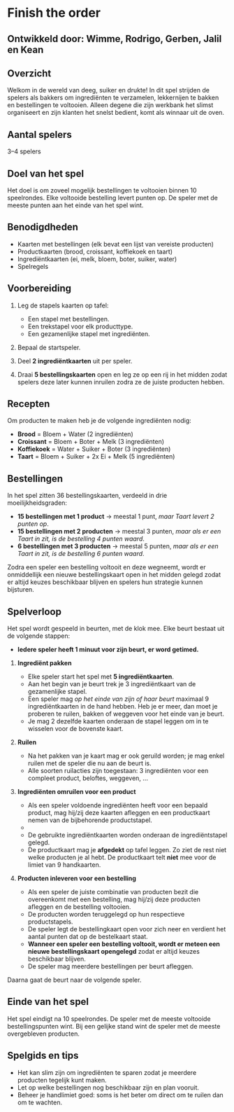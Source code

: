 # Finish the order

## Ontwikkeld door: Wimme, Rodrigo, Gerben, Jalil en Kean

## Overzicht

Welkom in de wereld van deeg, suiker en drukte! In dit spel strijden de spelers als bakkers om ingrediënten te verzamelen, lekkernijen te bakken en bestellingen te voltooien. Alleen degene die zijn werkbank het slimst organiseert en zijn klanten het snelst bedient, komt als winnaar uit de oven.

## Aantal spelers

3–4 spelers

## Doel van het spel

Het doel is om zoveel mogelijk bestellingen te voltooien binnen 10 speelrondes.
Elke voltooide bestelling levert punten op. De speler met de meeste punten aan het einde van het spel wint.

## Benodigdheden

* Kaarten met bestellingen (elk bevat een lijst van vereiste producten)
* Productkaarten (brood, croissant, koffiekoek en taart)
* Ingrediëntkaarten (ei, melk, bloem, boter, suiker, water)
* Spelregels

## Voorbereiding

1. Leg de stapels kaarten op tafel:

   * Een stapel met bestellingen.
   * Een trekstapel voor elk producttype.
   * Een gezamenlijke stapel met ingrediënten.
2. Bepaal de startspeler.
3. Deel **2 ingrediëntkaarten** uit per speler.
4. Draai **5 bestellingskaarten** open en leg ze op een rij in het midden zodat spelers deze later kunnen inruilen zodra ze de juiste producten hebben.

## Recepten

Om producten te maken heb je de volgende ingrediënten nodig:

* **Brood** = Bloem + Water (2 ingrediënten)
* **Croissant** = Bloem + Boter + Melk (3 ingrediënten)
* **Koffiekoek** = Water + Suiker + Boter (3 ingrediënten)
* **Taart** = Bloem + Suiker + 2x Ei + Melk (5 ingrediënten)

## Bestellingen

In het spel zitten 36 bestellingskaarten, verdeeld in drie moeilijkheidsgraden:

* **15 bestellingen met 1 product** → meestal 1 punt, *maar Taart levert 2 punten op*.
* **15 bestellingen met 2 producten** → meestal 3 punten, *maar als er een Taart in zit, is de bestelling 4 punten waard*.
* **6 bestellingen met 3 producten** → meestal 5 punten, *maar als er een Taart in zit, is de bestelling 6 punten waard*.

Zodra een speler een bestelling voltooit en deze wegneemt, wordt er onmiddellijk een nieuwe bestellingskaart open in het midden gelegd zodat er altijd keuzes beschikbaar blijven en spelers hun strategie kunnen bijsturen.

## Spelverloop

Het spel wordt gespeeld in beurten, met de klok mee. Elke beurt bestaat uit de volgende stappen:
- **Iedere speler heeft 1 minuut voor zijn beurt, er word getimed.**

1. **Ingrediënt pakken**

   * Elke speler start het spel met **5 ingrediëntkaarten**.
   * Aan het begin van je beurt trek je 3 ingrediëntkaart van de gezamenlijke stapel.
   * Een speler mag *op het einde van zijn of haar beurt* maximaal 9 ingrediëntkaarten in de hand hebben. Heb je er meer, dan moet je proberen te ruilen, bakken of weggeven voor het einde van je beurt.
   * Je mag 2 dezelfde kaarten onderaan de stapel leggen om in te wisselen voor de bovenste kaart.

2. **Ruilen**

   * Na het pakken van je kaart mag er ook geruild worden; je mag enkel ruilen met de speler die nu aan de beurt is.
   * Alle soorten ruilacties zijn toegestaan: 3 ingrediënten voor een compleet product, beloftes, weggeven, ...

3. **Ingrediënten omruilen voor een product**
  
   * Als een speler voldoende ingrediënten heeft voor een bepaald product, mag hij/zij deze kaarten afleggen en een productkaart nemen van de bijbehorende productstapel.
   * 
   * De gebruikte ingrediëntkaarten worden onderaan de ingrediëntstapel gelegd.
   * De productkaart mag je **afgedekt** op tafel leggen. Zo ziet de rest niet welke producten je al hebt. De productkaart telt **niet** mee voor de limiet van 9 handkaarten.

4. **Producten inleveren voor een bestelling**

   * Als een speler de juiste combinatie van producten bezit die overeenkomt met een bestelling, mag hij/zij deze producten afleggen en de bestelling voltooien.
   * De producten worden teruggelegd op hun respectieve productstapels.
   * De speler legt de bestellingkaart open voor zich neer en verdient het aantal punten dat op de bestelkaart staat.
   * **Wanneer een speler een bestelling voltooit, wordt er meteen een nieuwe bestellingskaart opengelegd** zodat er altijd keuzes beschikbaar blijven.
   * De speler mag meerdere bestellingen per beurt afleggen.

Daarna gaat de beurt naar de volgende speler.

## Einde van het spel

Het spel eindigt na 10 speelrondes.
De speler met de meeste voltooide bestellingspunten wint. Bij een gelijke stand wint de speler met de meeste overgebleven producten.

## Spelgids en tips

* Het kan slim zijn om ingrediënten te sparen zodat je meerdere producten tegelijk kunt maken.
* Let op welke bestellingen nog beschikbaar zijn en plan vooruit.
* Beheer je handlimiet goed: soms is het beter om direct om te ruilen dan om te wachten.




